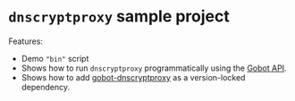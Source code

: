 # `dnscryptproxy` sample project

Features:

- Demo `"bin"` script
- Shows how to run `dnscryptproxy` programmatically using the [Gobot API](https://github.com/benallfree/gobot/tree/v1.0.0-alpha.33/docs/readme.md).
- Shows how to add [gobot-dnscryptproxy](https://www.npmjs.com/package/gobot-dnscryptproxy) as a version-locked dependency.
